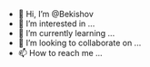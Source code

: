 - 👋 Hi, I’m @Bekishov
- 👀 I’m interested in ...
- 🌱 I’m currently learning ...
- 💞️ I’m looking to collaborate on ...
- 📫 How to reach me ...

<!---
Bekishov/Bekishov is a ✨ special ✨ repository because its `README.md` (this file) appears on your GitHub profile.
You can click the Preview link to take a look at your changes.
--->
